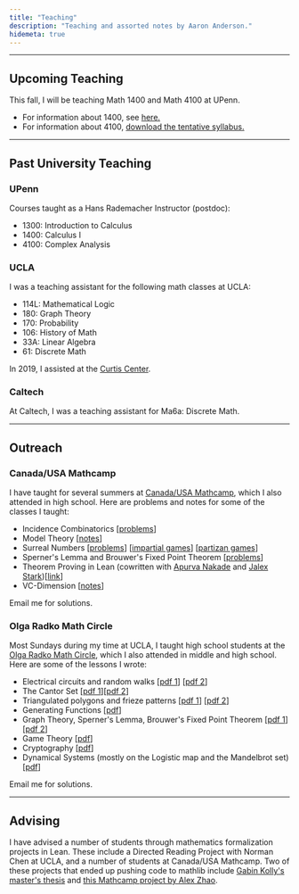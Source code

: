 ```yaml
---
title: "Teaching"
description: "Teaching and assorted notes by Aaron Anderson."
hidemeta: true
---
```


---

## Upcoming Teaching

This fall, I will be teaching Math 1400 and Math 4100 at UPenn.

- For information about 1400, see [here.](https://www.math.upenn.edu/undergraduate/courses/calculus-penn)
- For information about 4100, [download the tentative syllabus.](penn/f25_4100/syllabus.pdf)

---

## Past University Teaching

### UPenn

Courses taught as a Hans Rademacher Instructor (postdoc):

- 1300: Introduction to Calculus
- 1400: Calculus I
- 4100: Complex Analysis

### UCLA

I was a teaching assistant for the following math classes at UCLA:

- 114L: Mathematical Logic
- 180: Graph Theory
- 170: Probability
- 106: History of Math
- 33A: Linear Algebra
- 61: Discrete Math

In 2019, I assisted at the [Curtis Center](https://curtiscenter.math.ucla.edu/).

### Caltech

At Caltech, I was a teaching assistant for Ma6a: Discrete Math.

---

## Outreach

### Canada/USA Mathcamp

I have taught for several summers at [Canada/USA Mathcamp](https://mathcamp.org), which I also attended in high school.
Here are problems and notes for some of the classes I taught:

- Incidence Combinatorics [[problems](mathcamp/incidence_combinatorics.pdf)]
- Model Theory [[notes](mathcamp/model_theory.pdf)]
- Surreal Numbers [[problems](mathcamp/surreal_numbers.pdf)] [[impartial games](mathcamp/Impartial%20Games.pdf)] [[partizan games](mathcamp/Partizan%20Games.pdf)]
- Sperner's Lemma and Brouwer's Fixed Point Theorem [[problems](mathcamp/spernerbrouwer.pdf)]
- Theorem Proving in Lean (cowritten with [Apurva Nakade](https://apurvanakade.github.io/) and [Jalex Stark](https://www.jalexstark.com/))[[link](https://awainverse.github.io/mc2022-Lean/)]
- VC-Dimension [[notes](mathcamp/vc.pdf)]

Email me for solutions.

### Olga Radko Math Circle

Most Sundays during my time at UCLA, I taught high school students at the [Olga Radko Math Circle](https://www.math.ucla.edu/~radko/circles/), which I also attended in middle and high school. Here are some of the lessons I wrote:

- Electrical circuits and random walks [[pdf 1](ormc/EERandomWalks.pdf)] [[pdf 2](ormc/EERandomWalks2.pdf)]
- The Cantor Set [[pdf 1](ormc/CantorSet.pdf)][[pdf 2](ormc/CantorSet2.pdf)]
- Triangulated polygons and frieze patterns [[pdf 1](ormc/tpfp1.pdf)] [[pdf 2](ormc/tpfp2.pdf)]
- Generating Functions [[pdf](ormc/generatingfunctions.pdf)]
- Graph Theory, Sperner's Lemma, Brouwer's Fixed Point Theorem [[pdf 1](ormc/SpernerBrouwer.pdf)] [[pdf 2](ormc/SpernerBrouwer2.pdf)]
- Game Theory [[pdf](ormc/gametheory.pdf)]
- Cryptography [[pdf](ormc/crypto.pdf)]
- Dynamical Systems (mostly on the Logistic map and the Mandelbrot set) [[pdf](ormc/dynamics.pdf)]

Email me for solutions.

---

## Advising

I have advised a number of students through mathematics formalization projects in Lean.
These include a Directed Reading Project with Norman Chen at UCLA, and a number of students at Canada/USA Mathcamp.
Two of these projects that ended up pushing code to mathlib include [Gabin Kolly's master's thesis](https://florisvandoorn.com/theses/GabinKolly.pdf)
and
[this Mathcamp project by Alex Zhao](https://leanprover-community.github.io/mathlib4_docs/Mathlib/NumberTheory/FrobeniusNumber.html).

